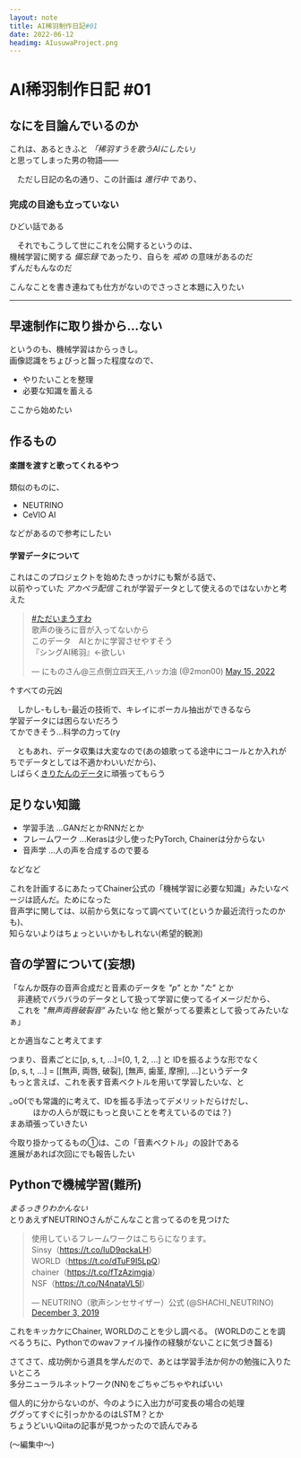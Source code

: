 ```yaml
---
layout: note
title: AI稀羽制作日記#01
date: 2022-06-12
headimg: AIusuwaProject.png
---
```


# AI稀羽制作日記 #01
## なにを目論んでいるのか
これは、あるときふと *「稀羽すうを歌うAIにしたい」*  
と思ってしまった男の物語——  



　ただし日記の名の通り、この計画は *進行中* であり、
### 完成の目途も立っていない
ひどい話である  



　それでもこうして世にこれを公開するというのは、  
機械学習に関する *備忘録* であったり、自らを *戒め* の意味があるのだ  
ずんだもんなのだ  



こんなことを書き連ねても仕方がないのでさっさと本題に入りたい
- - -
## 早速制作に取り掛から...ない
というのも、機械学習はからっきし。  
画像認識をちょびっと齧った程度なので、  
 - やりたいことを整理  
 - 必要な知識を蓄える  
  
ここから始めたい  



## 作るもの  
#### 楽譜を渡すと歌ってくれるやつ  
類似のものに、  
 - NEUTRINO  
 - CeVIO AI  
  
などがあるので参考にしたい

#### 学習データについて
これはこのプロジェクトを始めたきっかけにも繋がる話で、  
以前やっていた *アカペラ配信* これが学習データとして使えるのではないかと考えた  
<blockquote class="twitter-tweet"><p lang="ja" dir="ltr"><a href="https://twitter.com/hashtag/%E3%81%9F%E3%81%A0%E3%81%84%E3%81%BE%E3%81%86%E3%81%99%E3%82%8F?src=hash&amp;ref_src=twsrc%5Etfw">#ただいまうすわ</a><br>歌声の後ろに音が入ってないから<br>このデータ　AIとかに学習させやすそう<br>『シングAI稀羽』←欲しい</p>&mdash; にものさん@三点倒立四天王,ハッカ油 (@2mon00) <a href="https://twitter.com/2mon00/status/1525807036885532672?ref_src=twsrc%5Etfw">May 15, 2022</a></blockquote>
↑すべての元凶  



　しかし-もしも-最近の技術で、キレイにボーカル抽出ができるなら  
学習データには困らないだろう  
てかできそう...科学の力って(ry  



　ともあれ、データ収集は大変なので(あの娘歌ってる途中にコールとか入れがちでデータとしては不適かわいいだから)、  
しばらく[きりたんのデータ](https://zunko.jp/kiridev/login.php "きりたん歌唱データベース")に頑張ってもらう  



## 足りない知識
 - 学習手法 ...GANだとかRNNだとか
 - フレームワーク ...Kerasは少し使ったPyTorch, Chainerは分からない
 - 音声学 ...人の声を合成するので要る  
  
などなど


これを計画するにあたってChainer公式の「機械学習に必要な知識」みたいなページは読んだ。ためになった  
音声学に関しては、以前から気になって調べていて(というか最近流行ったのかも)、  
知らないよりはちょっといいかもしれない(希望的観測)  



## 音の学習について(妄想)
「なんか既存の音声合成だと音素のデータを *"p"* とか *"た"* とか  
　非連続でバラバラのデータとして扱って学習に使ってるイメージだから、  
　これを *"無声両唇破裂音"* みたいな 他と繋がってる要素として扱ってみたいなぁ」  
 
 
 
とか適当なこと考えてます



つまり、音素ごとに\[p, s, t, ...]=\[0, 1, 2, ...] と IDを振るような形でなく  
\[p, s, t, ...] = \[\[無声, 両唇, 破裂], \[無声, 歯茎, 摩擦], ...]というデータ  
もっと言えば、これを表す音素ベクトルを用いて学習したいな、と  


｡oO(でも常識的に考えて、IDを振る手法ってデメリットだらけだし、  
　　　ほかの人らが既にもっと良いことを考えているのでは？)  
まあ頑張っていきたい  


今取り掛かってるもの①は、この「音素ベクトル」の設計である  
進展があれば次回にでも報告したい　　


## Pythonで機械学習(難所)
*まるっきりわかんない*  
とりあえずNEUTRINOさんがこんなこと言ってるのを見つけた  
<blockquote class="twitter-tweet"><p lang="ja" dir="ltr">使用しているフレームワークはこちらになります。<br>Sinsy（<a href="https://t.co/IuD9qckaLH">https://t.co/IuD9qckaLH</a>）<br>WORLD（<a href="https://t.co/dTuF9I5LpQ">https://t.co/dTuF9I5LpQ</a>）<br>chainer（<a href="https://t.co/fTzAzimgja">https://t.co/fTzAzimgja</a>）<br>NSF（<a href="https://t.co/N4nataVL5l">https://t.co/N4nataVL5l</a>）</p>&mdash; NEUTRINO（歌声シンセサイザー）公式 (@SHACHI_NEUTRINO) <a href="https://twitter.com/SHACHI_NEUTRINO/status/1201856414844641280?ref_src=twsrc%5Etfw">December 3, 2019</a></blockquote>  
これをキッカケにChainer, WORLDのことを少し調べる。  
(WORLDのことを調べるうちに、Pythonでのwavファイル操作の経験がないことに気づき齧る)  



さてさて、成功例から道具を学んだので、あとは学習手法か何かの勉強に入りたいところ  
多分ニューラルネットワーク(NN)をごちゃごちゃやればいい  



個人的に分からないのが、今のように入出力が可変長の場合の処理  
ググってすぐに引っかかるのはLSTM？とか  
ちょうどいいQiitaの記事が見つかったので読んでみる  



(～編集中～)

<script async src="https://platform.twitter.com/widgets.js" charset="utf-8"></script>
